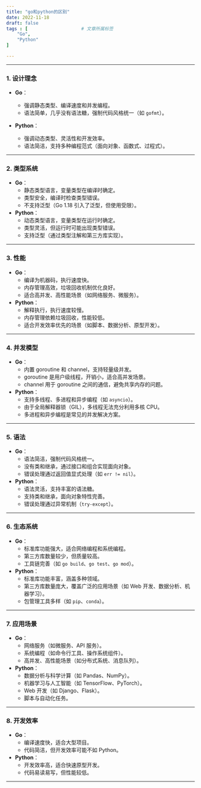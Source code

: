 ```yaml
---
title: "go和python的区别"
date: 2022-11-18
draft: false
tags : [                    # 文章所属标签
    "Go",
    "Python"
]

---
```



---

### 1. **设计理念**

- **Go**：
  - 强调静态类型、编译速度和并发编程。
  - 语法简单，几乎没有语法糖，强制代码风格统一（如 `gofmt`）。

- **Python**：
  - 强调动态类型、灵活性和开发效率。
  - 语法简洁，支持多种编程范式（面向对象、函数式、过程式）。

---

### 2. **类型系统**

- **Go**：
  - 静态类型语言，变量类型在编译时确定。
  - 类型安全，编译时检查类型错误。
  - 不支持泛型（Go 1.18 引入了泛型，但使用受限）。
- **Python**：
  - 动态类型语言，变量类型在运行时确定。
  - 类型灵活，但运行时可能出现类型错误。
  - 支持泛型（通过类型注解和第三方库实现）。

---

### 3. **性能**
- **Go**：
  - 编译为机器码，执行速度快。
  - 内存管理高效，垃圾回收机制优化良好。
  - 适合高并发、高性能场景（如网络服务、微服务）。
- **Python**：
  - 解释执行，执行速度较慢。
  - 内存管理依赖垃圾回收，性能较低。
  - 适合开发效率优先的场景（如脚本、数据分析、原型开发）。

---

### 4. **并发模型**
- **Go**：
  - 内置 goroutine 和 channel，支持轻量级并发。
  - goroutine 是用户级线程，开销小，适合高并发场景。
  - channel 用于 goroutine 之间的通信，避免共享内存的问题。
- **Python**：
  - 支持多线程、多进程和异步编程（如 `asyncio`）。
  - 由于全局解释器锁（GIL），多线程无法充分利用多核 CPU。
  - 多进程和异步编程是常见的并发解决方案。

---

### 5. **语法**
- **Go**：
  - 语法简洁，强制代码风格统一。
  - 没有类和继承，通过接口和组合实现面向对象。
  - 错误处理通过返回值显式处理（如 `err != nil`）。
- **Python**：
  - 语法灵活，支持丰富的语法糖。
  - 支持类和继承，面向对象特性完善。
  - 错误处理通过异常机制（`try-except`）。

---

### 6. **生态系统**
- **Go**：
  - 标准库功能强大，适合网络编程和系统编程。
  - 第三方库数量较少，但质量较高。
  - 工具链完善（如 `go build`、`go test`、`go mod`）。
- **Python**：
  - 标准库功能丰富，涵盖多种领域。
  - 第三方库数量庞大，覆盖广泛的应用场景（如 Web 开发、数据分析、机器学习）。
  - 包管理工具多样（如 `pip`、`conda`）。

---

### 7. **应用场景**
- **Go**：
  - 网络服务（如微服务、API 服务）。
  - 系统编程（如命令行工具、操作系统组件）。
  - 高并发、高性能场景（如分布式系统、消息队列）。
- **Python**：
  - 数据分析与科学计算（如 Pandas、NumPy）。
  - 机器学习与人工智能（如 TensorFlow、PyTorch）。
  - Web 开发（如 Django、Flask）。
  - 脚本与自动化任务。

---

### 8. **开发效率**
- **Go**：
  - 编译速度快，适合大型项目。
  - 代码简洁，但开发效率可能不如 Python。
- **Python**：
  - 开发效率高，适合快速原型开发。
  - 代码易读易写，但性能较低。

---
